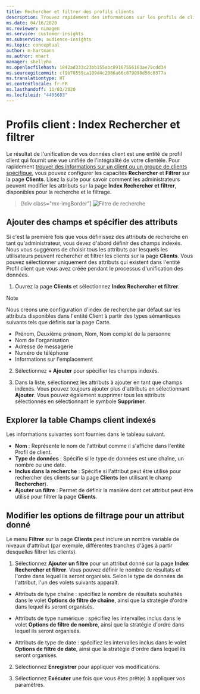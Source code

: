 ```yaml
---
title: Rechercher et filtrer des profils clients
description: Trouvez rapidement des informations sur les profils de clients unifiés et filtrez les attributs spécifiés.
ms.date: 04/16/2020
ms.reviewer: nimagen
ms.service: customer-insights
ms.subservice: audience-insights
ms.topic: conceptual
author: m-hartmann
ms.author: mhart
manager: shellyha
ms.openlocfilehash: 1842ad333c23bb155abc89167556163ae79cdd34
ms.sourcegitcommit: cf9b78559ca189d4c2086a66c879098d56c0377a
ms.translationtype: HT
ms.contentlocale: fr-FR
ms.lasthandoff: 11/03/2020
ms.locfileid: "4405683"
---
```

# <a name="customer-profiles-search--filter-index"></a>Profils client : Index Rechercher et filtrer

Le résultat de l'unification de vos données client est une entité de profil client qui fournit une vue unifiée de l'intégralité de votre clientèle. Pour rapidement [trouver des informations sur un client ou un groupe de clients spécifique](customer-profiles.md), vous pouvez configurer les capacités **Rechercher** et **Filtrer** sur la page **Clients**. Lisez la suite pour savoir comment les administrateurs peuvent modifier les attributs sur la page **Index Rechercher et filtrer**, disponibles pour la recherche et le filtrage.

> [!div class="mx-imgBorder"]
> ![Filtre de recherche](media/search-filter.png "Filtre de recherche")

## <a name="add-fields-and-specify-attributes"></a>Ajouter des champs et spécifier des attributs

Si c'est la première fois que vous définissez des attributs de recherche en tant qu'administrateur, vous devez d'abord définir des champs indexés. Nous vous suggérons de choisir tous les attributs par lesquels les utilisateurs peuvent rechercher et filtrer les clients sur la page **Clients**. Vous pouvez sélectionner uniquement des attributs qui existent dans l'entité Profil client que vous avez créée pendant le processus d'unification des données.

1. Ouvrez la page **Clients** et sélectionnez **Index Rechercher et filtrer**.

> [!NOTE]
> Nous créons une configuration d'index de recherche par défaut sur les attributs disponibles dans l'entité Client à partir des types sémantiques suivants tels que définis sur la page Carte.
> - Prénom, Deuxième prénom, Nom, Nom complet de la personne
> - Nom de l'organisation
> - Adresse de messagerie
> - Numéro de téléphone
> - Informations sur l'emplacement

2. Sélectionnez **+ Ajouter** pour spécifier les champs indexés.

3. Dans la liste, sélectionnez les attributs à ajouter en tant que champs indexés. Vous pouvez toujours ajouter plus d'attributs en sélectionnant **Ajouter**. Vous pouvez également supprimer tous les attributs sélectionnés en sélectionnant le symbole **Supprimer**.

## <a name="explore-the-indexed-customer-fields-table"></a>Explorer la table Champs client indexés

Les informations suivantes sont fournies dans le tableau suivant.

- **Nom** : Représente le nom de l'attribut comme il s'affiche dans l'entité Profil de client.
- **Type de données** : Spécifie si le type de données est une chaîne, un nombre ou une date.
- **Inclus dans la recherche** : Spécifie si l'attribut peut être utilisé pour rechercher des clients sur la page **Clients** (en utilisant le champ **Rechercher**).
- **Ajouter un filtre** : Permet de définir la manière dont cet attribut peut être utilisé pour filtrer la page **Clients**.

## <a name="editing-filtering-options-for-a-given-attribute"></a>Modifier les options de filtrage pour un attribut donné

Le menu **Filtrer** sur la page **Clients** peut inclure un nombre variable de niveaux d'attribut (par exemple, différentes tranches d'âges à partir desquelles filtrer les clients).

1. Sélectionnez **Ajouter un filtre** pour un attribut donné sur la page **Index Rechercher et filtrer**. Vous pouvez définir le nombre de résultats et l'ordre dans lequel ils seront organisés. Selon le type de données de l'attribut, l'un des volets suivants apparaît.

- Attributs de type chaîne : spécifiez le nombre de résultats souhaités dans le volet **Options de filtre de chaîne**, ainsi que la stratégie d'ordre dans lequel ils seront organisés.

- Attributs de type numérique : spécifiez les intervalles inclus dans le volet **Options de filtre de nombre**, ainsi que la stratégie d'ordre dans lequel ils seront organisés.

- Attributs de type de date : spécifiez les intervalles inclus dans le volet **Options de filtre de date**, ainsi que la stratégie d'ordre dans lequel ils seront organisés.

2. Sélectionnez **Enregistrer** pour appliquer vos modifications.

3. Sélectionnez **Exécuter** une fois que vous êtes prêt(e) à appliquer vos paramètres.
